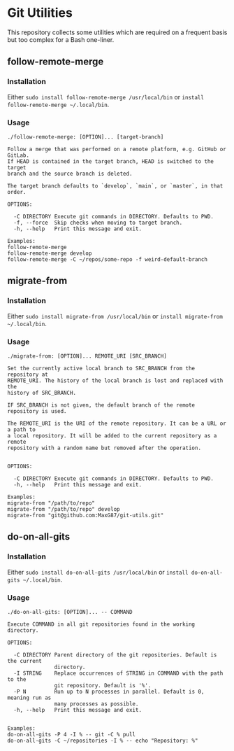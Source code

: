 # Git Utilities

This repository collects some utilities which are required on a frequent basis
but too complex for a Bash one-liner.

## follow-remote-merge
### Installation

Either `sudo install follow-remote-merge /usr/local/bin` or `install follow-remote-merge ~/.local/bin`.

### Usage

```
./follow-remote-merge: [OPTION]... [target-branch]

Follow a merge that was performed on a remote platform, e.g. GitHub or GitLab.
If HEAD is contained in the target branch, HEAD is switched to the target
branch and the source branch is deleted.

The target branch defaults to `develop`, `main`, or `master`, in that
order.

OPTIONS:

  -C DIRECTORY Execute git commands in DIRECTORY. Defaults to PWD.
  -f, --force  Skip checks when moving to target branch.
  -h, --help   Print this message and exit.

Examples:
follow-remote-merge
follow-remote-merge develop
follow-remote-merge -C ~/repos/some-repo -f weird-default-branch
```

## migrate-from
### Installation

Either `sudo install migrate-from /usr/local/bin` or `install migrate-from ~/.local/bin`.

### Usage

```
./migrate-from: [OPTION]... REMOTE_URI [SRC_BRANCH]

Set the currently active local branch to SRC_BRANCH from the repository at
REMOTE_URI. The history of the local branch is lost and replaced with the
history of SRC_BRANCH.

IF SRC_BRANCH is not given, the default branch of the remote repository is used.

The REMOTE_URI is the URI of the remote repository. It can be a URL or a path to
a local repository. It will be added to the current repository as a remote
repository with a random name but removed after the operation.


OPTIONS:

  -C DIRECTORY Execute git commands in DIRECTORY. Defaults to PWD.
  -h, --help   Print this message and exit.

Examples:
migrate-from "/path/to/repo"
migrate-from "/path/to/repo" develop
migrate-from "git@github.com:MaxG87/git-utils.git"
```

## do-on-all-gits
### Installation

Either `sudo install do-on-all-gits /usr/local/bin` or `install do-on-all-gits ~/.local/bin`.

### Usage

```
./do-on-all-gits: [OPTION]... -- COMMAND

Execute COMMAND in all git repositories found in the working directory.

OPTIONS:

  -C DIRECTORY Parent directory of the git repositories. Default is the current
               directory.
  -I STRING    Replace occurrences of STRING in COMMAND with the path to the
               git repository. Default is '%'.
  -P N         Run up to N processes in parallel. Default is 0, meaning run as
               many processes as possible.
  -h, --help   Print this message and exit.


Examples:
do-on-all-gits -P 4 -I % -- git -C % pull
do-on-all-gits -C ~/repositories -I % -- echo "Repository: %"
```
